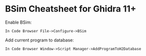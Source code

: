 # BSim Cheatsheet for Ghidra 11+

Enable BSim:
```
In Code Browser File->Configure->BSim
```

Add current program to database:
```
In Code Browser Window->Script Manager->AddProgramToH2Database
```
